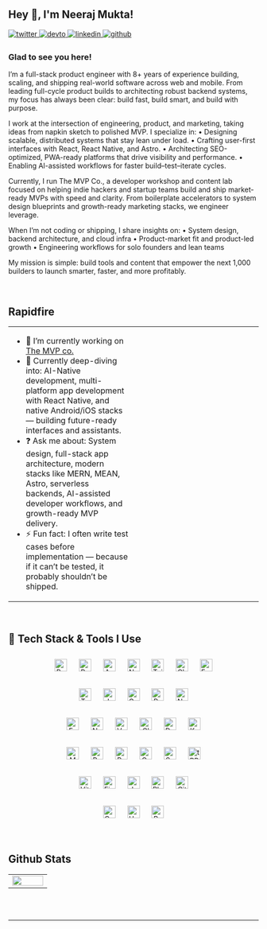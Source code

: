 ## Hey 👋, I'm Neeraj Mukta!

<a href="https://twitter.com/neeraj_builds" target="_blank">
<img src=https://img.shields.io/badge/twitter-%2300acee.svg?&style=for-the-badge&logo=twitter&logoColor=white alt=twitter style="margin-bottom: 5px;" />
</a>
<a href="https://dev.to/devnrj07" target="_blank">
<img src=https://img.shields.io/badge/dev.to-%2308090A.svg?&style=for-the-badge&logo=dev.to&logoColor=white alt=devto style="margin-bottom: 5px;" />
</a>
<a href="https://linkedin.com/in/devnrj07" target="_blank">
<img src=https://img.shields.io/badge/linkedin-%231E77B5.svg?&style=for-the-badge&logo=linkedin&logoColor=white alt=linkedin style="margin-bottom: 5px;" />
</a>
<a href="https://github.com/fullstackNRJ" target="_blank">
<img src=https://img.shields.io/badge/github-%2324292e.svg?&style=for-the-badge&logo=github&logoColor=white alt=github style="margin-bottom: 5px;" />
</a>

### Glad to see you here!


I’m a full-stack product engineer with 8+ years of experience building, scaling, and shipping real-world software across web and mobile. From leading full-cycle product builds to architecting robust backend systems, my focus has always been clear: build fast, build smart, and build with purpose.

I work at the intersection of engineering, product, and marketing, taking ideas from napkin sketch to polished MVP. I specialize in:
	•	Designing scalable, distributed systems that stay lean under load.
	•	Crafting user-first interfaces with React, React Native, and Astro.
	•	Architecting SEO-optimized, PWA-ready platforms that drive visibility and performance.
	•	Enabling AI-assisted workflows for faster build–test–iterate cycles.

Currently, I run The MVP Co., a developer workshop and content lab focused on helping indie hackers and startup teams build and ship market-ready MVPs with speed and clarity. From boilerplate accelerators to system design blueprints and growth-ready marketing stacks, we engineer leverage.

When I’m not coding or shipping, I share insights on:
	•	System design, backend architecture, and cloud infra
	•	Product-market fit and product-led growth
	•	Engineering workflows for solo founders and lean teams

My mission is simple: build tools and content that empower the next 1,000 builders to launch smarter, faster, and more profitably.

<br/>

## Rapidfire

<table><tr><td valign="top" width="50%">

- 🔭 I’m currently working on [The MVP co.](https://themvpco.one/)
-	🌱 Currently deep-diving into: AI-Native development, multi-platform app development with React Native, and native Android/iOS stacks — building future-ready interfaces and assistants.
-	❓ Ask me about: System design, full-stack app architecture, modern stacks like MERN, MEAN, Astro, serverless backends, AI-assisted developer workflows, and growth-ready MVP delivery.
-	⚡ Fun fact: I often write test cases before implementation — because if it can’t be tested, it probably shouldn’t be shipped.

</td><td valign="top" width="50%">

</td></tr></table>

<br/>

## 🚀 Tech Stack & Tools I Use

<div align="center">  
<!-- UI Frameworks & Styling -->
<a href="https://react.dev/" target="_blank"><img src="https://cdn.jsdelivr.net/npm/simple-icons@v10/icons/react.svg" alt="React" height="25" style="margin:10px;" /></a>
<a href="https://reactnative.dev/" target="_blank"><img src="https://cdn.jsdelivr.net/npm/simple-icons@v10/icons/react.svg" alt="React Native" height="25" style="margin:10px;" /></a>
<a href="https://astro.build/" target="_blank"><img src="https://cdn.jsdelivr.net/npm/simple-icons@v10/icons/astro.svg" alt="Astro" height="25" style="margin:10px;" /></a>
<a href="https://nextjs.org/" target="_blank"><img src="https://cdn.jsdelivr.net/npm/simple-icons@v10/icons/nextdotjs.svg" alt="Next.js" height="25" style="margin:10px;" /></a>
<a href="https://tailwindcss.com/" target="_blank"><img src="https://cdn.jsdelivr.net/npm/simple-icons@v10/icons/tailwindcss.svg" alt="Tailwind CSS" height="25" style="margin:10px;" /></a>
<a href="https://chakra-ui.com/" target="_blank"><img src="https://cdn.jsdelivr.net/npm/simple-icons@v10/icons/chakraui.svg" alt="Chakra UI" height="25" style="margin:10px;" /></a>
<a href="https://framer.com/" target="_blank"><img src="https://cdn.jsdelivr.net/npm/simple-icons@v10/icons/framer.svg" alt="Framer" height="25" style="margin:10px;" /></a>

<!-- Languages & Runtime -->
<a href="https://www.typescriptlang.org/" target="_blank"><img src="https://cdn.jsdelivr.net/npm/simple-icons@v10/icons/typescript.svg" alt="TypeScript" height="25" style="margin:10px;" /></a>
<a href="https://www.javascript.com/" target="_blank"><img src="https://cdn.jsdelivr.net/npm/simple-icons@v10/icons/javascript.svg" alt="JavaScript" height="25" style="margin:10px;" /></a>
<a href="https://go.dev/" target="_blank"><img src="https://cdn.jsdelivr.net/npm/simple-icons@v10/icons/go.svg" alt="Go" height="25" style="margin:10px;" /></a>
<a href="https://www.python.org/" target="_blank"><img src="https://cdn.jsdelivr.net/npm/simple-icons@v10/icons/python.svg" alt="Python" height="25" style="margin:10px;" /></a>
<a href="https://nodejs.org/" target="_blank"><img src="https://cdn.jsdelivr.net/npm/simple-icons@v10/icons/nodedotjs.svg" alt="Node.js" height="25" style="margin:10px;" /></a>

<!-- Backend & Infra -->
<a href="https://expressjs.com/" target="_blank"><img src="https://cdn.jsdelivr.net/npm/simple-icons@v10/icons/express.svg" alt="Express.js" height="25" style="margin:10px;" /></a>
<a href="https://nestjs.com/" target="_blank"><img src="https://cdn.jsdelivr.net/npm/simple-icons@v10/icons/nestjs.svg" alt="NestJS" height="25" style="margin:10px;" /></a>
<a href="https://vercel.com/" target="_blank"><img src="https://cdn.jsdelivr.net/npm/simple-icons@v10/icons/vercel.svg" alt="Vercel" height="25" style="margin:10px;" /></a>
<a href="https://cloudflare.com/" target="_blank"><img src="https://cdn.jsdelivr.net/npm/simple-icons@v10/icons/cloudflare.svg" alt="Cloudflare" height="25" style="margin:10px;" /></a>
<a href="https://www.docker.com/" target="_blank"><img src="https://cdn.jsdelivr.net/npm/simple-icons@v10/icons/docker.svg" alt="Docker" height="25" style="margin:10px;" /></a>
<a href="https://kubernetes.io/" target="_blank"><img src="https://cdn.jsdelivr.net/npm/simple-icons@v10/icons/kubernetes.svg" alt="Kubernetes" height="25" style="margin:10px;" /></a>

<!-- Databases & API -->
<a href="https://www.mongodb.com/" target="_blank"><img src="https://cdn.jsdelivr.net/npm/simple-icons@v10/icons/mongodb.svg" alt="MongoDB" height="25" style="margin:10px;" /></a>
<a href="https://www.postgresql.org/" target="_blank"><img src="https://cdn.jsdelivr.net/npm/simple-icons@v10/icons/postgresql.svg" alt="PostgreSQL" height="25" style="margin:10px;" /></a>
<a href="https://redis.io/" target="_blank"><img src="https://cdn.jsdelivr.net/npm/simple-icons@v10/icons/redis.svg" alt="Redis" height="25" style="margin:10px;" /></a>
<a href="https://graphql.org/" target="_blank"><img src="https://cdn.jsdelivr.net/npm/simple-icons@v10/icons/graphql.svg" alt="GraphQL" height="25" style="margin:10px;" /></a>
<a href="https://supabase.com/" target="_blank"><img src="https://cdn.jsdelivr.net/npm/simple-icons@v10/icons/supabase.svg" alt="Supabase" height="25" style="margin:10px;" /></a>
<a href="https://trpc.io/" target="_blank"><img src="https://cdn.jsdelivr.net/npm/simple-icons@v10/icons/trpc.svg" alt="tRPC" height="25" style="margin:10px;" /></a>

<!-- Tools & Dev Experience -->
<a href="https://vitejs.dev/" target="_blank"><img src="https://cdn.jsdelivr.net/npm/simple-icons@v10/icons/vite.svg" alt="Vite" height="25" style="margin:10px;" /></a>
<a href="https://figma.com/" target="_blank"><img src="https://cdn.jsdelivr.net/npm/simple-icons@v10/icons/figma.svg" alt="Figma" height="25" style="margin:10px;" /></a>
<a href="https://jestjs.io/" target="_blank"><img src="https://cdn.jsdelivr.net/npm/simple-icons@v10/icons/jest.svg" alt="Jest" height="25" style="margin:10px;" /></a>
<a href="https://playwright.dev/" target="_blank"><img src="https://cdn.jsdelivr.net/npm/simple-icons@v10/icons/playwright.svg" alt="Playwright" height="25" style="margin:10px;" /></a>
<a href="https://github.com/" target="_blank"><img src="https://cdn.jsdelivr.net/npm/simple-icons@v10/icons/github.svg" alt="GitHub" height="25" style="margin:10px;" /></a>

<!-- AI / ML / Automation -->
<a href="https://openai.com/" target="_blank"><img src="https://cdn.jsdelivr.net/npm/simple-icons@v10/icons/openai.svg" alt="OpenAI" height="25" style="margin:10px;" /></a>
<a href="https://huggingface.co/" target="_blank"><img src="https://cdn.jsdelivr.net/npm/simple-icons@v10/icons/huggingface.svg" alt="HuggingFace" height="25" style="margin:10px;" /></a>
<a href="https://replicate.com/" target="_blank"><img src="https://cdn.jsdelivr.net/npm/simple-icons@v10/icons/replicate.svg" alt="Replicate" height="25" style="margin:10px;" /></a>
</div>

<br/>

## Github Stats

<table><tr><td valign="top" width="50%">

<img src="https://github-readme-stats.vercel.app/api?username=fullstackNRJ&show_icons=true&count_private=true&hide_border=true" align="left" style="width: 100%" />

</td></tr></table>

<br/>

<br/>  
  
---
